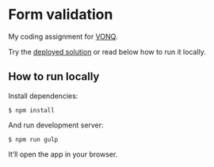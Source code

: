 # Form validation

My coding assignment for [VONQ](https://www.vonq.com/).

Try the [deployed solution](https://hudochenkov.github.io/form-validation-assignment/) or read below how to run it locally.

## How to run locally

Install dependencies:

```
$ npm install
```

And run development server:

```
$ npm run gulp
```

It’ll open the app in your browser.
